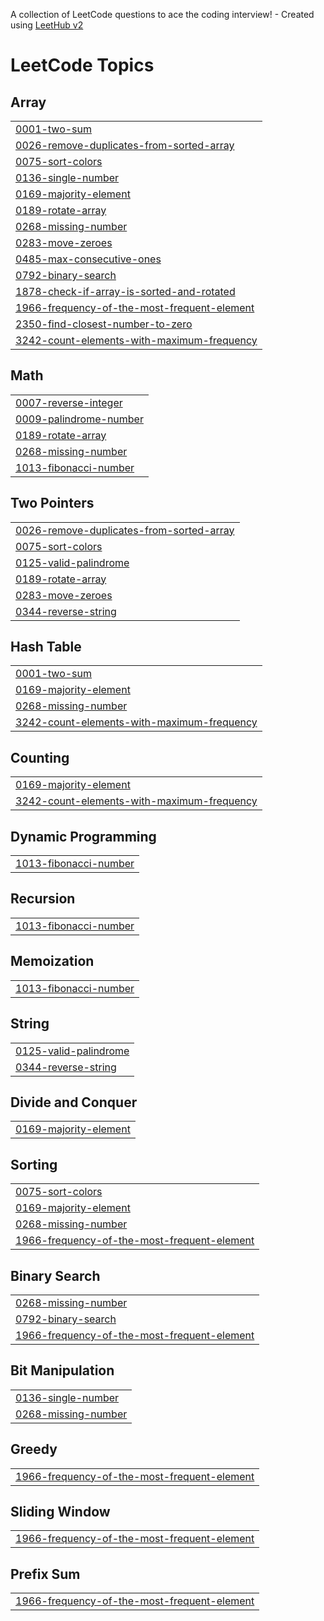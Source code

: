 A collection of LeetCode questions to ace the coding interview! - Created using [LeetHub v2](https://github.com/arunbhardwaj/LeetHub-2.0)
<!---LeetCode Topics Start-->
# LeetCode Topics
## Array
|  |
| ------- |
| [0001-two-sum](https://github.com/VoidYami/DSA/tree/master/0001-two-sum) |
| [0026-remove-duplicates-from-sorted-array](https://github.com/VoidYami/DSA/tree/master/0026-remove-duplicates-from-sorted-array) |
| [0075-sort-colors](https://github.com/VoidYami/DSA/tree/master/0075-sort-colors) |
| [0136-single-number](https://github.com/VoidYami/DSA/tree/master/0136-single-number) |
| [0169-majority-element](https://github.com/VoidYami/DSA/tree/master/0169-majority-element) |
| [0189-rotate-array](https://github.com/VoidYami/DSA/tree/master/0189-rotate-array) |
| [0268-missing-number](https://github.com/VoidYami/DSA/tree/master/0268-missing-number) |
| [0283-move-zeroes](https://github.com/VoidYami/DSA/tree/master/0283-move-zeroes) |
| [0485-max-consecutive-ones](https://github.com/VoidYami/DSA/tree/master/0485-max-consecutive-ones) |
| [0792-binary-search](https://github.com/VoidYami/DSA/tree/master/0792-binary-search) |
| [1878-check-if-array-is-sorted-and-rotated](https://github.com/VoidYami/DSA/tree/master/1878-check-if-array-is-sorted-and-rotated) |
| [1966-frequency-of-the-most-frequent-element](https://github.com/VoidYami/DSA/tree/master/1966-frequency-of-the-most-frequent-element) |
| [2350-find-closest-number-to-zero](https://github.com/VoidYami/DSA/tree/master/2350-find-closest-number-to-zero) |
| [3242-count-elements-with-maximum-frequency](https://github.com/VoidYami/DSA/tree/master/3242-count-elements-with-maximum-frequency) |
## Math
|  |
| ------- |
| [0007-reverse-integer](https://github.com/VoidYami/DSA/tree/master/0007-reverse-integer) |
| [0009-palindrome-number](https://github.com/VoidYami/DSA/tree/master/0009-palindrome-number) |
| [0189-rotate-array](https://github.com/VoidYami/DSA/tree/master/0189-rotate-array) |
| [0268-missing-number](https://github.com/VoidYami/DSA/tree/master/0268-missing-number) |
| [1013-fibonacci-number](https://github.com/VoidYami/DSA/tree/master/1013-fibonacci-number) |
## Two Pointers
|  |
| ------- |
| [0026-remove-duplicates-from-sorted-array](https://github.com/VoidYami/DSA/tree/master/0026-remove-duplicates-from-sorted-array) |
| [0075-sort-colors](https://github.com/VoidYami/DSA/tree/master/0075-sort-colors) |
| [0125-valid-palindrome](https://github.com/VoidYami/DSA/tree/master/0125-valid-palindrome) |
| [0189-rotate-array](https://github.com/VoidYami/DSA/tree/master/0189-rotate-array) |
| [0283-move-zeroes](https://github.com/VoidYami/DSA/tree/master/0283-move-zeroes) |
| [0344-reverse-string](https://github.com/VoidYami/DSA/tree/master/0344-reverse-string) |
## Hash Table
|  |
| ------- |
| [0001-two-sum](https://github.com/VoidYami/DSA/tree/master/0001-two-sum) |
| [0169-majority-element](https://github.com/VoidYami/DSA/tree/master/0169-majority-element) |
| [0268-missing-number](https://github.com/VoidYami/DSA/tree/master/0268-missing-number) |
| [3242-count-elements-with-maximum-frequency](https://github.com/VoidYami/DSA/tree/master/3242-count-elements-with-maximum-frequency) |
## Counting
|  |
| ------- |
| [0169-majority-element](https://github.com/VoidYami/DSA/tree/master/0169-majority-element) |
| [3242-count-elements-with-maximum-frequency](https://github.com/VoidYami/DSA/tree/master/3242-count-elements-with-maximum-frequency) |
## Dynamic Programming
|  |
| ------- |
| [1013-fibonacci-number](https://github.com/VoidYami/DSA/tree/master/1013-fibonacci-number) |
## Recursion
|  |
| ------- |
| [1013-fibonacci-number](https://github.com/VoidYami/DSA/tree/master/1013-fibonacci-number) |
## Memoization
|  |
| ------- |
| [1013-fibonacci-number](https://github.com/VoidYami/DSA/tree/master/1013-fibonacci-number) |
## String
|  |
| ------- |
| [0125-valid-palindrome](https://github.com/VoidYami/DSA/tree/master/0125-valid-palindrome) |
| [0344-reverse-string](https://github.com/VoidYami/DSA/tree/master/0344-reverse-string) |
## Divide and Conquer
|  |
| ------- |
| [0169-majority-element](https://github.com/VoidYami/DSA/tree/master/0169-majority-element) |
## Sorting
|  |
| ------- |
| [0075-sort-colors](https://github.com/VoidYami/DSA/tree/master/0075-sort-colors) |
| [0169-majority-element](https://github.com/VoidYami/DSA/tree/master/0169-majority-element) |
| [0268-missing-number](https://github.com/VoidYami/DSA/tree/master/0268-missing-number) |
| [1966-frequency-of-the-most-frequent-element](https://github.com/VoidYami/DSA/tree/master/1966-frequency-of-the-most-frequent-element) |
## Binary Search
|  |
| ------- |
| [0268-missing-number](https://github.com/VoidYami/DSA/tree/master/0268-missing-number) |
| [0792-binary-search](https://github.com/VoidYami/DSA/tree/master/0792-binary-search) |
| [1966-frequency-of-the-most-frequent-element](https://github.com/VoidYami/DSA/tree/master/1966-frequency-of-the-most-frequent-element) |
## Bit Manipulation
|  |
| ------- |
| [0136-single-number](https://github.com/VoidYami/DSA/tree/master/0136-single-number) |
| [0268-missing-number](https://github.com/VoidYami/DSA/tree/master/0268-missing-number) |
## Greedy
|  |
| ------- |
| [1966-frequency-of-the-most-frequent-element](https://github.com/VoidYami/DSA/tree/master/1966-frequency-of-the-most-frequent-element) |
## Sliding Window
|  |
| ------- |
| [1966-frequency-of-the-most-frequent-element](https://github.com/VoidYami/DSA/tree/master/1966-frequency-of-the-most-frequent-element) |
## Prefix Sum
|  |
| ------- |
| [1966-frequency-of-the-most-frequent-element](https://github.com/VoidYami/DSA/tree/master/1966-frequency-of-the-most-frequent-element) |
<!---LeetCode Topics End-->